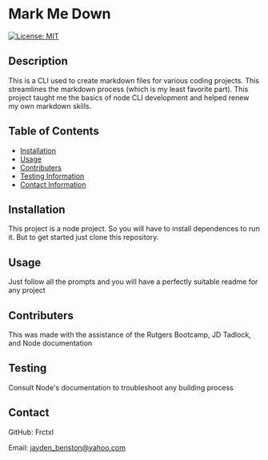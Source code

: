 
# Mark Me Down

[![License: MIT](https://img.shields.io/badge/License-MIT-yellow.svg)](https://opensource.org/licenses/MIT)

## Description

  This is a CLI used to create markdown files for various coding projects. This streamlines the markdown process (which is my least favorite part). This project taught me the basics of node CLI development and helped renew my own markdown skills.

## Table of Contents

- [Installation](#installation)
- [Usage](#usage)
- [Contributers](#contributers)
- [Testing Information](#testing)
- [Contact Information](#contact)

## Installation

  This project is a node project. So you will have to install dependences to run it. But to get started just clone this repository.

## Usage

  Just follow all the prompts and you will have a perfectly suitable readme for any project

## Contributers

  This was made with the assistance of the Rutgers Bootcamp, JD Tadlock, and Node documentation

## Testing

  Consult Node's documentation to troubleshoot any building process

## Contact

  GitHub: Frctxl

  Email: <jayden_benston@yahoo.com>
